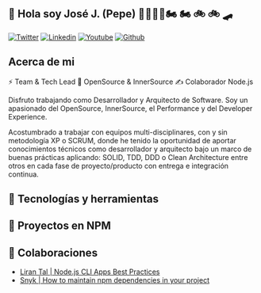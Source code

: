 ## 👋 Hola soy José J. (Pepe) 👨🏻‍💻🔬🏍 🏍️ 🚲 🚲 🛹

[![Twitter](https://img.shields.io/website?url=https%3A%2F%2Fx.com%2FJoseJ_PR&down_message=%20%20&style=flat-square&logo=x&label=JoseJ_PR&labelColor=%23000000&color=%23000000)](https://www.linkedin.com/in/josejpr/)
[![Linkedin](https://img.shields.io/website?url=https%3A%2F%2Fwww.linkedin.com%2Fin%2Fjosejpr&down_message=%20%20&style=flat-square&logo=linkedin&label=JoseJPR&labelColor=%230A66C2&color=%230A66C2)](https://www.linkedin.com/in/josejpr/)
[![Youtube](https://img.shields.io/website?url=https%3A%2F%2Fyoutube.com%2F%40JoseJPR&up_message=%20&down_message=%20%20&style=flat-square&logo=youtube&label=JoseJPR&labelColor=%23FF0000&color=%23FF0000)](https://www.youtube.com/@JoseJPR/)
[![Github](https://img.shields.io/website?url=https%3A%2F%2Fgithub.com%2FJoseJPR&up_message=%20&down_message=%20%20&style=flat-square&logo=github&label=JoseJPR&labelColor=%23181717&color=%23181717)](https://github.com/JoseJPR/)

## Acerca de mi

⚡️ Team & Tech Lead 🥑 OpenSource & InnerSource ✍️ Colaborador Node.js

Disfruto trabajando como Desarrollador y Arquitecto de Software. Soy un apasionado del OpenSource, InnerSource, el Performance y del Developer Experience.

Acostumbrado a trabajar con equipos multi-disciplinares, con y sin metodología XP o SCRUM, donde he tenido la oportunidad de aportar conocimientos técnicos como desarrollador y arquitecto bajo un marco de buenas prácticas aplicando: SOLID, TDD, DDD o Clean Architecture entre otros en cada fase de proyecto/producto con entrega e integración continua.

## 🔧 Tecnologías y herramientas

## 🎁 Proyectos en NPM

## 📝 Colaboraciones

* [Liran Tal | Node.js CLI Apps Best Practices](https://github.com/lirantal/nodejs-cli-apps-best-practices)
* [Snyk | How to maintain npm dependencies in your project](https://snyk.io/blog/how-to-maintain-npm-dependencies-in-your-project/)
